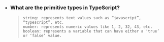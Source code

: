 - ### What are the primitive types in TypeScript?
  > ```
  > string: represents text values such as “javascript”, “typescript”, etc.
  > number: represents numeric values like 1, 2, 32, 43, etc.
  > boolean: represents a variable that can have either a ‘true’ or ‘false’ value.
  > ```